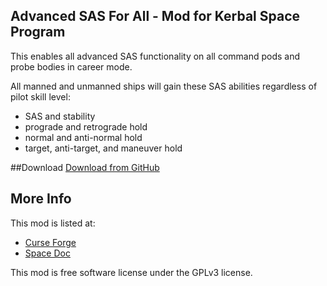 ## Advanced SAS For All - Mod for Kerbal Space Program
This enables all advanced SAS functionality on all command pods and probe bodies in career mode.

All manned and unmanned ships will gain these SAS abilities regardless of pilot skill level:
* SAS and stability
* prograde and retrograde hold
* normal and anti-normal hold
* target, anti-target, and maneuver hold

##Download
[Download from GitHub](https://github.com/rodmcnew/KSP-Mod-AdvancedSASForAll/archive/1.0.1.zip)


## More Info
This mod is listed at:
* [Curse Forge](http://kerbal.curseforge.com/projects/advanced-sas-for-all)
* [Space Doc](http://spacedock.info/mod/725/Advanced%20SAS%20For%20All)

This mod is free software license under the GPLv3 license.
